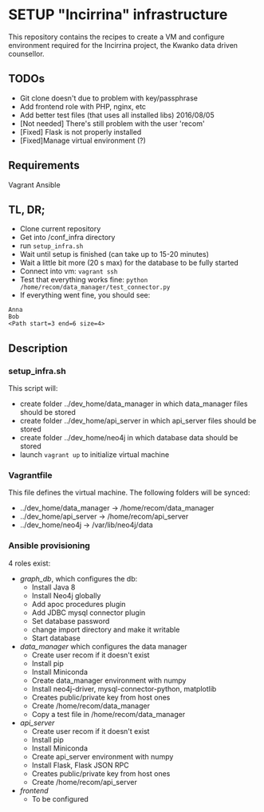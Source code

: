 # SETUP "Incirrina" infrastructure
This repository contains the recipes to create a VM and configure environment required for the Incirrina project, the Kwanko data driven counsellor.

## TODOs
- Git clone doesn't due to problem with key/passphrase
- Add frontend role with PHP, nginx, etc
- Add better test files (that uses all installed libs)
2016/08/05
- [Not needed] There's still problem with the user 'recom'
- [Fixed] Flask is not properly installed
- [Fixed]Manage virtual environment (?)

## Requirements
Vagrant
Ansible

## TL, DR;
- Clone current repository
- Get into /conf_infra directory
- run `setup_infra.sh`
- Wait until setup is finished (can take up to 15-20 minutes)
- Wait a little bit more (20 s max) for the database to be fully started
- Connect into vm: `vagrant ssh`
- Test that everything works fine: `python /home/recom/data_manager/test_connector.py`
- If everything went fine, you should see: 
```
Anna
Bob
<Path start=3 end=6 size=4>
```

## Description
### setup_infra.sh
This script will:
- create folder ../dev_home/data_manager in which data_manager files should be stored
- create folder ../dev_home/api_server in which api_server files should be stored
- create folder ../dev_home/neo4j in which database data should be stored
- launch `vagrant up` to initialize virtual machine

### Vagrantfile
This file defines the virtual machine.
The following folders will be synced:
- ../dev_home/data_manager -> /home/recom/data_manager
- ../dev_home/api_server -> /home/recom/api_server
- ../dev_home/neo4j -> /var/lib/neo4j/data

### Ansible provisioning
4 roles exist:
- *graph_db*, which configures the db:
    + Install Java 8
    + Install Neo4j globally
    + Add apoc procedures plugin
    + Add JDBC mysql connector plugin
    + Set database password
    + change import directory and make it writable
    + Start database
- *data_manager* which configures the data manager
    + Create user recom if it doesn't exist 
    + Install pip
    + Install Miniconda
    + Create data_manager environment with numpy
    + Install neo4j-driver, mysql-connector-python, matplotlib
    + Creates public/private key from host ones
    + Create /home/recom/data_manager
    + Copy a test file in /home/recom/data_manager
- *api_server*
    + Create user recom if it doesn't exist 
    + Install pip
    + Install Miniconda
    + Create api_server environment with numpy
    + Install Flask, Flask JSON RPC
    + Creates public/private key from host ones
    + Create /home/recom/api_server
- *frontend*
    + To be configured
